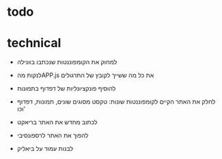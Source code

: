 # todo

# technical

- למחוק את הקומפוננטות שנכתבו בוונילה
- לנקות מהAPP.js את כל מה ששייך לקובץ של התרגולים
- להוסיף פונקציונליות של דפדוף בתמונות
- לחלק את האתר הקיים לקומפוננטות שונות: טקסט מסוגים שונים, תמונות, דפדוף וכו'

- לכתוב מחדש את האתר בריאקט

- להפוך את האתר לרספונסיבי

- לבנות עמוד על ביאליק

